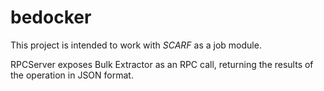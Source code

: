 # bedocker

This project is intended to work with *SCARF* as a job module. 

RPCServer exposes Bulk Extractor as an RPC call, returning the results of the operation in JSON format. 
